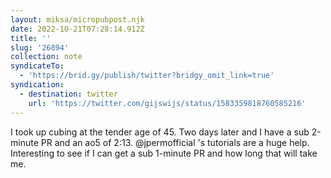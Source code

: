 ```yaml
---
layout: miksa/micropubpost.njk
date: 2022-10-21T07:28:14.912Z
title: ''
slug: '26894'
collection: note
syndicateTo:
  - 'https://brid.gy/publish/twitter?bridgy_omit_link=true'
syndication:
  - destination: twitter
    url: 'https://twitter.com/gijswijs/status/1583359818760585216'
---
```

I took up cubing at the tender age of 45. Two days later and I have a sub 2-minute PR and an ao5 of 2:13. @jpermofficial &#39;s tutorials are a huge help. Interesting to see if I can get a sub 1-minute PR and how long that will take me.
